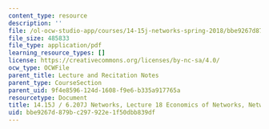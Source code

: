 ```yaml
---
content_type: resource
description: ''
file: /ol-ocw-studio-app/courses/14-15j-networks-spring-2018/bbe9267d879bc297922e1f50dbb839df_MIT14_15JS18_lec18.pdf
file_size: 485833
file_type: application/pdf
learning_resource_types: []
license: https://creativecommons.org/licenses/by-nc-sa/4.0/
ocw_type: OCWFile
parent_title: Lecture and Recitation Notes
parent_type: CourseSection
parent_uid: 9f4e8596-124d-1608-f9e6-b335a917765a
resourcetype: Document
title: 14.15J / 6.207J Networks, Lecture 18 Economics of Networks, Networked Markets
uid: bbe9267d-879b-c297-922e-1f50dbb839df
---
```

